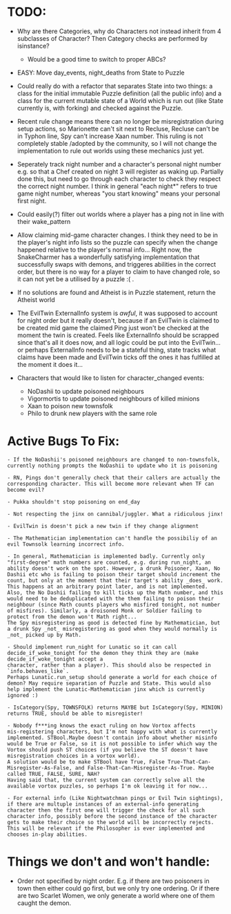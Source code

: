 # TODO:
 - Why are there Categories, why do Characters not instead inherit from 4 subclasses of Character? Then Category checks are performed by isinstance?
 	- Would be a good time to switch to proper ABCs?

 - EASY: Move day_events, night_deaths from State to Puzzle

 - Could really do with a refactor that separates State into two things: a class for the initial immutable Puzzle definition (all the public info) and a class for the current mutable state of a World which is run out (like State currently is, with forking) and checked against the Puzzle.

 - Recent rule change means there can no longer be misregistration during setup actions, so Marionette can't sit next to Recluse, Recluse can't be in Typhon line, Spy can't increase Xaan number. This ruling is not completely stable /adopted by the community, so I will not change the implementation to rule out worlds using these mechanics just yet. 

 - Seperately track night number and a character's personal night number
   e.g. so that a Chef created on night 3 will register as waking up. Partially done this, but need to go through each character to check they respect the correct night number. I think in general "each night*" refers to true game night number, whereas "you start knowing" means your personal first night.

 - Could easily(?) filter out worlds where a player has a ping not in line with their wake_pattern

 - Allow claiming mid-game character changes. I think they need to be in the player's night info lists so the puzzle can specify when the change happened relative to the player's normal info... Right now, the SnakeCharmer has a wonderfully satisfying implementation that successfully swaps with demons, and triggeres abilities in the correct order, but there is no way for a player to claim to have changed role, so it can not yet be a utilised by a puzzle :( .

 - If no solutions are found and Atheist is in Puzzle statement, return the Atheist world

 - The EvilTwin ExternalInfo system is _awful_, it was supposed to account for night order but it really doesn't, because if an EvilTwin is claimed to be created mid game the claimed Ping just won't be checked at the moment the twin is created. Feels like ExternalInfo should be scrapped since that's all it does now, and all logic could be put into the EvilTwin... or perhaps ExternalInfo needs to be a stateful thing, state tracks what claims have been made and EvilTwin ticks off the ones it has fulfilled at the moment it does it...

 - Characters that would like to listen for character_changed events:
   - NoDashii to update poisoned neighbours
   - Vigormortis to update poisoned neighbours of killed minions
   - Xaan to poison new townsfolk
   - Philo to drunk new players with the same role


# Active Bugs To Fix:

	- If the NoDashii's poisoned neighbours are changed to non-townsfolk, currently nothing prompts the NoDashii to update who it is poisoning

	- RN, Pings don't generally check that their callers are actually the
	corresponding character. This will become more relevant when TF can become evil?

	- Pukka shouldn't stop poisoning on end_day

	- Not respecting the jinx on cannibal/juggler. What a ridiculous jinx!

	- EvilTwin is doesn't pick a new twin if they change alignment

	- The Mathematician implementation can't handle the possibiliy of an evil Townsolk learning incorrect info.

	- In general, Mathematician is implemented badly. Currently only "first-degree" math numbers are counted, e.g. during run_night, an ability doesn't work on the spot. However, a drunk Poisoner, Xaan, No Dashii etc who is failing to poison their target should increment the count, but only at the moment that their target's ability _does_ work. This happens at an arbitrary point later, and is not implemented. Also, the No Dashii failing to kill ticks up the Math number, and this would need to be deduplicated with the them failing to poison their neighbour (since Math counts players who misfired tonight, not number of misfires). Similarly, a droisoned Monk or Soldier failing to protect from the demon won't Math right...
	The Spy misregistering as good is detected fine by Mathematician, but a drunk Spy _not_ misregistering as good when they would normally is _not_ picked up by Math.

	- Should implement run_night for Lunatic so it can call decide_if_woke_tonight for the demon they think they are (make decide_if_woke_tonight accept a 
	character, rather than a player). This should also be respected in `info.behaves_like`.
	Perhaps Lunatic.run_setup should generate a world for each choice of demon? May require separation of Puzzle and State. This would also help implement the Lunatic-Mathematician jinx which is currently ignored :)

	- IsCategory(Spy, TOWNSFOLK) returns MAYBE but IsCategory(Spy, MINION) 
	returns TRUE, should be able to misregister!

	- Nobody f***ing knows the exact ruling on how Vortox affects 
	mis-registering characters, but I'm not happy with what is currently implemented. STBool.Maybe doesn't contain info about whether misinfo would be True or False, so it is not possible to infer which way the Vortox should push ST choices (if you believe the ST doesn't have misregistration choices in a vortox world).
	A solution would be to make STBool have True, False True-That-Can-Misregister-As-False, and False-That-Can-Misregister-As-True. Maybe called TRUE, FALSE, SURE, NAH?
	Having said that, the current system can correctly solve all the available vortox puzzles, so perhaps I'm ok leaving it for now...

	- For external info (Like Nightwatchman pings or Evil Twin sightings), if there are multuple instances of an external-info generating character then the first one will trigger the check for all such character info, possibly before the second instance of the character gets to make their choice so the world will be incorrectly rejects. This will be relevant if the Philosopher is ever implemented and chooses in-play abilities.


# Things we don't and won't handle:

 - Order not specified by night order. E.g. if there are two poisoners in town then either could go first, but we only try one ordering. Or if there are two Scarlet Women, we only generate a world where one of them caught the demon.